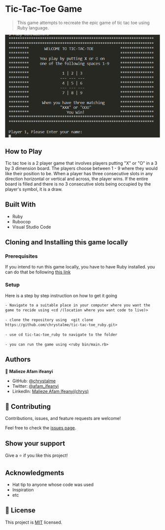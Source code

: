 

# Tic-Tac-Toe Game

> This game attempts to recreate the epic game of tic tac toe using Ruby language. 

![screenshot](./app_screenshot.png)


## How to Play

Tic tac toe is a 2 player game that involves players putting "X" or "O" in a 3 by 3 dimension board. The players choose between 1  - 9 where they would like their position to be. When a player has three consecutive slots in any direction horizontal or vertical and across, the player wins. If the entire board is filled and there is no 3 consecutive slots being occupied by the player's symbol, it is a draw.

## Built With

- Ruby
- Rubocop
- Visual Studio Code


## Cloning and Installing this game locally

### Prerequisites
  If you intend to run this game locally, you have to have Ruby installed. you can do that be following [this link](https://www.ruby-lang.org/en/downloads/) 

### Setup
  Here is a step by step instruction on how to get it going
  
    - Navigate to a suitable place in your computer where you want the game to recide using <cd /(location where you want code to live)>
    
    - clone the repository using  <git clone https://github.com/chrystalme/tic-tac-toe_ruby.git>

    - use cd tic-tac-toe_ruby to navigate to the folder

    - you can run the game using <ruby bin/main.rb>



## Authors

👤 **Malieze Afam ifeanyi**

- GitHub: [@chrystalme](https://github.com/chrystalme)
- Twitter: [@afam_ifeanyi](https://twitter.com/afam_ifeanyi)
- LinkedIn: [Malieze Afam Ifeanyi(chrys)](https://linkedin.com/afam-ifeanyi-chrys-malieze-63876576)

## 🤝 Contributing

Contributions, issues, and feature requests are welcome!

Feel free to check the [issues page](https://github.com/chrystalme/tic-tac-toe_ruby/issues).

## Show your support

Give a ⭐️ if you like this project!

## Acknowledgments

- Hat tip to anyone whose code was used
- Inspiration
- etc

## 📝 License

This project is [MIT](https://mit-license.org/) licensed.

